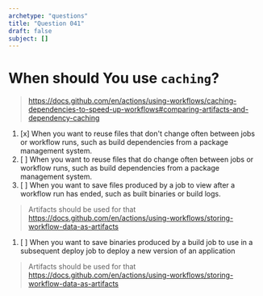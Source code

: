 ```yaml
---
archetype: "questions"
title: "Question 041"
draft: false
subject: []
---
```



# When should You use `caching`?

> https://docs.github.com/en/actions/using-workflows/caching-dependencies-to-speed-up-workflows#comparing-artifacts-and-dependency-caching

1. [x] When you want to reuse files that don't change often between jobs or workflow runs, such as build dependencies from a package management system.
1. [ ] When you want to reuse files that do change often between jobs or workflow runs, such as build dependencies from a package management system.
1. [ ] When you want to save files produced by a job to view after a workflow run has ended, such as built binaries or build logs.
> Artifacts should be used for that https://docs.github.com/en/actions/using-workflows/storing-workflow-data-as-artifacts
1. [ ] When you want to save binaries produced by a build job to use in a subsequent deploy job to deploy a new version of an application
> Artifacts should be used for that https://docs.github.com/en/actions/using-workflows/storing-workflow-data-as-artifacts
